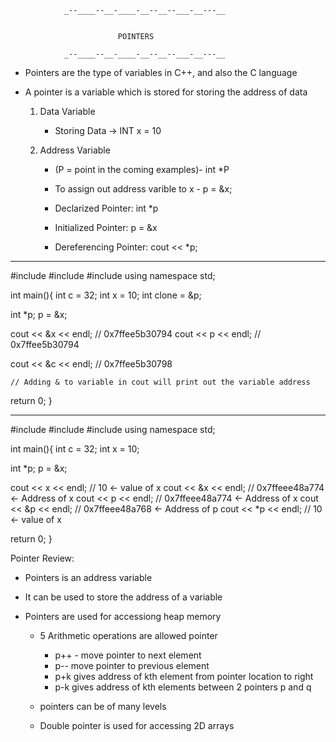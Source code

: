 				_--____--__-____-__--__--___-__---__
				
				
							POINTERS
				
				_--____--__-____-__--__--___-__---__



- Pointers are the type of variables in C++, and also the C language

- A pointer is a variable which is stored for storing the address of data

	1. Data Variable
		- Storing Data -> INT x = 10 

	2. Address Variable
		- (P = point in the coming examples)- int *P 
		- To assign out address varible to x 
				- p = &x; 
		
		- Declarized Pointer:  	int *p 
		- Initialized Pointer:  p = &x
		- Dereferencing Pointer: cout << *p;
  
_________________________________________________
#include<iostream>
#include<string>
#include<cmath>
using namespace std;

int main(){
int c = 32;
int x = 10;
int clone = &p;

int *p;
p = &x;

cout << &x << endl;  // 0x7ffee5b30794
cout << p << endl;	//	0x7ffee5b30794

cout << &c << endl;	//	0x7ffee5b30798
	
	// Adding & to variable in cout will print out the variable address


return 0;
}

_________________________________________________

#include<iostream>
#include<string>
#include<cmath>
using namespace std;

int main(){
int c = 32;
int x = 10;

int *p;
p = &x;

cout << x << endl;       // 10 <- value of x
cout << &x << endl;     // 0x7ffeee48a774 <- Address of x
cout << p << endl;     // 0x7ffeee48a774 <- Address of x
cout << &p << endl;   // 0x7ffeee48a768 <- Address of p
cout << *p << endl;  // 10 <- value of x



return 0;
}


Pointer Review: 

 - Pointers is an address variable
 - It can be used to store the address of a variable

 - Pointers are used for accessiong heap memory
 	- 5 Arithmetic operations are allowed pointer
 		* p++ - move pointer to next element 
 		* p-- move pointer to previous element
 		* p+k gives address of kth element from pointer location to right
 		* p-k gives address of kth elements between 2 pointers p and q 
 	- pointers can be of many levels
 	
 	- Double pointer is used for accessing 2D arrays
